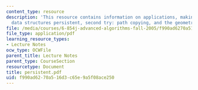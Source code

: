 ```yaml
---
content_type: resource
description: 'This resource contains information on applications, making pointer-based
  data structures persistent, second try: path copying, and the geometric search problem.'
file: /media/courses/6-854j-advanced-algorithms-fall-2005/f990ad6270a516d3c65e9a5f08ace250_persistent.pdf
file_type: application/pdf
learning_resource_types:
- Lecture Notes
ocw_type: OCWFile
parent_title: Lecture Notes
parent_type: CourseSection
resourcetype: Document
title: persistent.pdf
uid: f990ad62-70a5-16d3-c65e-9a5f08ace250
---
```

